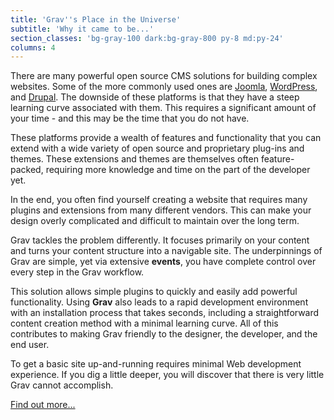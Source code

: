 ```yaml
---
title: 'Grav''s Place in the Universe'
subtitle: 'Why it came to be...'
section_classes: 'bg-gray-100 dark:bg-gray-800 py-8 md:py-24'
columns: 4
---
```


There are many powerful open source CMS solutions for building complex websites.  Some of the more commonly used ones are [Joomla](https://joomla.org?target=_blank), [WordPress](https://wordpress.org?target=_blank), and [Drupal](https://drupal.org?target=_blank). The downside of these platforms is that they have a steep learning curve associated with them. This requires a significant amount of your time - and this may be the time that you do not have.

These platforms provide a wealth of features and functionality that you can extend with a wide variety of open source and proprietary plug-ins and themes.  These extensions and themes are themselves often feature-packed, requiring more knowledge and time on the part of the developer yet.

In the end, you often find yourself creating a website that requires many plugins and extensions from many different vendors. This can make your design overly complicated and difficult to maintain over the long term.

Grav tackles the problem differently.  It focuses primarily on your content and turns your content structure into a navigable site.  The underpinnings of Grav are simple, yet via extensive **events**, you have complete control over every step in the Grav workflow.

This solution allows simple plugins to quickly and easily add powerful functionality. Using **Grav** also leads to a rapid development environment with an installation process that takes seconds, including a straightforward content creation method with a minimal learning curve. All of this contributes to making Grav friendly to the designer, the developer, and the end user.

To get a basic site up-and-running requires minimal Web development experience. If you dig a little deeper, you will discover that there is very little Grav cannot accomplish.

[Find out more...](https://getgrav.org?classes=font-bold)
